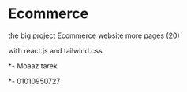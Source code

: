 # Ecommerce

the big project Ecommerce website more pages (20)

with react.js and tailwind.css

*- Moaaz tarek 

*- 01010950727
